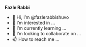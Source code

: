 <b> Fazle Rabbi </b>

- 👋 Hi, I’m @fazlerabbishuvo
- 👀 I’m interested in ...
- 🌱 I’m currently learning ...
- 💞️ I’m looking to collaborate on ...
- 📫 How to reach me ...

<!---
fazlerabbishuvo/fazlerabbishuvo is a ✨ special ✨ repository because its `README.md` (this file) appears on your GitHub profile.
You can click the Preview link to take a look at your changes.
--->

